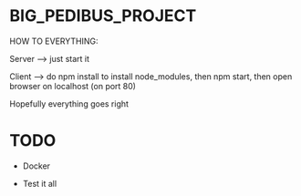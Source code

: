 # BIG_PEDIBUS_PROJECT

HOW TO EVERYTHING:

Server --> just start it

Client --> do npm install to install node_modules, then npm start, then open browser on localhost (on port 80)

Hopefully everything goes right


# TODO

- Docker

- Test it all
